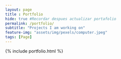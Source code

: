 ```yaml
--- 
layout: page
title : Portfolio 
hide: true #Recordar despues actualizar portafolio
permalink: /portfolio/
subtitle: "Projects I am working on" 
feature-img: "assets/img/pexels/computer.jpeg"
tags: [Page]
---
```


{% include portfolio.html %}
